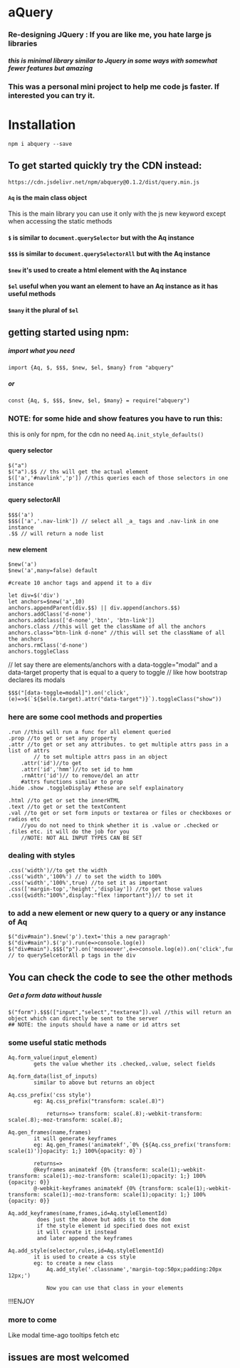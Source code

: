 # aQuery
### Re-designing JQuery : If you are like me, you hate large js libraries 
##### this is minimal library similar to Jquery in some ways with somewhat fewer features but amazing
### This was a personal mini project to help me code js faster. If interested you can try it. 

# Installation
`npm i abquery --save`
## To get started quickly try the CDN instead:
`https://cdn.jsdelivr.net/npm/abquery@0.1.2/dist/query.min.js` 


#### `Aq` is the main class object
This is the main library
you can use it only with the js new keyword except when accessing the static methods

#### `$` is similar to `document.querySelector` but with the Aq instance
#### `$$$` is similar to `document.querySelectorAll` but with the Aq instance
#### `$new` it's used to create a html element with the Aq instance
#### `$el` useful when you want an element to have an Aq instance as it has useful methods
#### `$many` it the plural of `$el`

## getting started using npm:
##### import what you need
`import {Aq, $, $$$, $new, $el, $many} from "abquery"`
##### or
`const {Aq, $, $$$, $new, $el, $many} = require("abquery")` 

### NOTE: for some hide and show features you have to run this:
this is only for npm, for the cdn no need
`Aq.init_style_defaults()`

#### query selector
```
$("a")
$("a").$$ // ths will get the actual element 
$(['a','#navlink','p']) //this queries each of those selectors in one instance
```
#### query selectorAll
```
$$$('a')
$$$(['a','.nav-link']) // select all _a_ tags and .nav-link in one instance
.$$ // will return a node list
```
#### new element
```
$new('a')
$new('a',many=false) default

#create 10 anchor tags and append it to a div

let div=$('div')
let anchors=$new('a',10)
anchors.appendParent(div.$$) || div.append(anchors.$$)
anchors.addClass('d-none')
anchors.addclass(['d-none','btn', 'btn-link'])
anchors.class //this will get the className of all the anchors
anchors.class="btn-link d-none" //this will set the className of all the anchors
anchors.rmClass('d-none')
anchors.toggleClass
```
// let say there are elements/anchors with a data-toggle="modal" and a data-target property that is equal to a query to toggle
// like how bootstrap declares its modals
```
$$$("[data-toggle=modal]").on('click',(e)=>$(`${$el(e.target).attr("data-target")}`).toggleClass("show"))

```
### here are some cool methods and properties
```
.run //this will run a func for all element queried
.prop //to get or set any property 
.attr //to get or set any attributes. to get multiple attrs pass in a list of attrs
        // to set multiple attrs pass in an object
    .attr('id')//to get 
    .attr('id','hmm')//to set id to hmm
    .rmAttr('id')// to remove/del an attr
    #attrs functions similar to prop
.hide .show .toggleDisplay #these are self explainatory

.html //to get or set the innerHTML
.text //to get or set the textContent
.val //to get or set form inputs or textarea or files or checkboxes or radios etc
    //you do not need to think whether it is .value or .checked or .files etc. it will do the job for you
    //NOTE: NOT ALL INPUT TYPES CAN BE SET
```
### dealing with styles
```
.css('width')//to get the width
.css('width','100%') // to set the width to 100%
.css('width','100%',true) //to set it as important
.css(['margin-top','height','display']) //to get those values
.css({width:"100%",display:"flex !important"})// to set it
```
### to add a new element or new query to a query or any instance of Aq
```
$("div#main").$new('p').text='this a new paragraph'
$("div#main").$('p').run(e=>console.log(e))
$("div#main").$$$("p").on('mouseover',e=>console.log(e)).on('click',func).prop('offsetWidth') // to querySelcetorAll p tags in the div
```
## You can check the code to see the other methods
##### Get a form data without hussle
```
$("form").$$$(["input","select","textarea"]).val //this will return an object which can directly be sent to the server
## NOTE: the inputs should have a name or id attrs set
```
### some useful static methods
```
Aq.form_value(input_element) 
        gets the value whether its .checked,.value, select fields

Aq.form_data(list_of_inputs)
        similar to above but returns an object

Aq.css_prefix('css style')
        eg: Aq.css_prefix("transform: scale(.8)")

            returns=> transform: scale(.8);-webkit-transform: scale(.8);-moz-transform: scale(.8);

Aq.gen_frames(name,frames) 
        it will generate keyframes
        eg: Aq.gen_frames('animatekf',`0% {${Aq.css_prefix('transform: scale(1)')}opacity: 1;} 100%{opacity: 0}`)

        returns=>  
        @keyframes animatekf {0% {transform: scale(1);-webkit-transform: scale(1);-moz-transform: scale(1);opacity: 1;} 100%{opacity: 0}}
        @-webkit-keyframes animatekf {0% {transform: scale(1);-webkit-transform: scale(1);-moz-transform: scale(1);opacity: 1;} 100%{opacity: 0}}

Aq.add_keyframes(name,frames,id=Aq.styleElementId) 
         does just the above but adds it to the dom
         if the style element id specified does not exist
         it will create it instead
         and later append the keyframes

Aq.add_style(selector,rules,id=Aq.styleElementId)
        it is used to create a css style
        eg: to create a new class
            Aq.add_style('.classname','margin-top:50px;padding:20px 12px;')
            
            Now you can use that class in your elements
```
!!!ENJOY
### more to come
Like modal time-ago tooltips fetch etc
## issues are most welcomed
